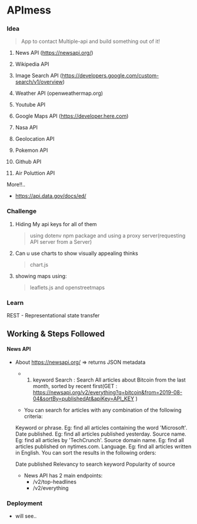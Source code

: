 # APImess

### Idea

> App to contact Multiple-api and build something out of it!

1. News API (https://newsapi.org/)


2. Wikipedia API
3. Image Search API (https://developers.google.com/custom-search/v1/overview)
4. Weather API (openweathermap.org)
5. Youtube API
6. Google Maps API (https://developer.here.com)
7. Nasa API
8. Geolocation API
9. Pokemon API
10. Github API
11. Air Poluttion API

More!!..
- https://api.data.gov/docs/ed/

### Challenge 
1. Hiding My api keys for all of them 
    > using dotenv npm package and using a proxy server(requesting API server from a Server) 

2. Can u use charts to show visually appealing thinks 
    > chart.js
3. showing maps using:
    > leaflets.js and openstreetmaps


### Learn 
REST - Representational state transfer

## Working & Steps Followed

#### News API

- About https://newsapi.org/  =>  returns JSON metadata 
    - 1. keyword Search : Search All articles about Bitcoin from the last month, sorted by recent first(GET : https://newsapi.org/v2/everything?q=bitcoin&from=2019-08-04&sortBy=publishedAt&apiKey=API_KEY )

    - You can search for articles with any combination of the following criteria:

    Keyword or phrase. Eg: find all articles containing the word 'Microsoft'.
    Date published. Eg: find all articles published yesterday.
    Source name. Eg: find all articles by 'TechCrunch'.
    Source domain name. Eg: find all articles published on nytimes.com.
    Language. Eg: find all articles written in English.
    You can sort the results in the following orders:

    Date published
    Relevancy to search keyword
    Popularity of source
    
    - News API has 2 main endpoints:
        - /v2/top-headlines
        - /v2/everything





### Deployment 
- will see..